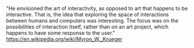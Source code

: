 "He envisioned the art of interactivity, as opposed to art that happens to be interactive. That is, the idea that exploring the space of interactions between humans and computers was interesting. The focus was on the possibilities of interaction itself, rather than on an art project, which happens to have some response to the user."
https://en.wikipedia.org/wiki/Myron_W._Krueger